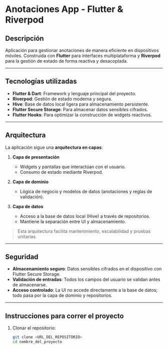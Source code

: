 # Anotaciones App - Flutter & Riverpod

## Descripción
Aplicación para gestionar anotaciones de manera eficiente en dispositivos móviles. Construida con **Flutter** para interfaces multiplataforma y **Riverpod** para la gestión de estado de forma reactiva y desacoplada.  

---

## Tecnologías utilizadas
- **Flutter & Dart**: Framework y lenguaje principal del proyecto.  
- **Riverpod**: Gestión de estado moderna y segura.  
- **Hive**: Base de datos local ligera para almacenamiento persistente.  
- **Flutter Secure Storage**: Para almacenar datos sensibles cifrados.  
- **Flutter Hooks**: Para optimizar la construcción de widgets reactivos.  

---

## Arquitectura
La aplicación sigue una **arquitectura en capas**:

1. **Capa de presentación**  
   - Widgets y pantallas que interactúan con el usuario.  
   - Consumo de estado mediante Riverpod.  

2. **Capa de dominio**  
   - Lógica de negocio y modelos de datos (anotaciones y reglas de validación).  

3. **Capa de datos**  
   - Acceso a la base de datos local (Hive) a través de repositorios.  
   - Mantiene la separación entre UI y almacenamiento.

> Esta arquitectura facilita mantenimiento, escalabilidad y pruebas unitarias.

---

## Seguridad
- **Almacenamiento seguro**: Datos sensibles cifrados en el dispositivo con Flutter Secure Storage.  
- **Validación de entradas**: Todos los campos del usuario se validan antes de almacenarse.  
- **Acceso controlado**: La UI no accede directamente a la base de datos; todo pasa por la capa de dominio y repositorios.  

---

## Instrucciones para correr el proyecto
1. Clonar el repositorio:  
   ```bash
   git clone <URL_DEL_REPOSITORIO>
   cd nombre_del_proyecto
